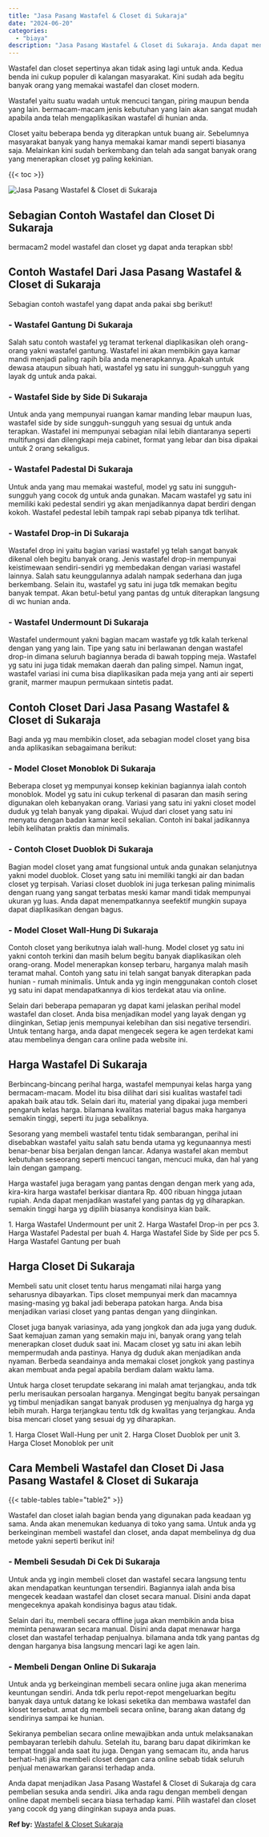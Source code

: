 ```yaml
---
title: "Jasa Pasang Wastafel & Closet di Sukaraja"
date: "2024-06-20"
categories: 
  - "biaya"
description: "Jasa Pasang Wastafel & Closet di Sukaraja. Anda dapat menjadikan Jasa Pasang Wastafel & Closet di Sukaraja dg cara pembelian sesuka anda sendiri. Jika anda r..."
---
```


Wastafel dan closet sepertinya akan tidak asing lagi untuk anda. Kedua benda ini cukup populer di kalangan masyarakat. Kini sudah ada begitu banyak orang yang memakai wastafel dan closet modern.

Wastafel yaitu suatu wadah untuk mencuci tangan, piring maupun benda yang lain. bermacam-macam jenis kebutuhan yang lain akan sangat mudah apabila anda telah mengaplikasikan wastafel di hunian anda.

Closet yaitu beberapa benda yg diterapkan untuk buang air. Sebelumnya masyarakat banyak yang hanya memakai kamar mandi seperti biasanya saja. Melainkan kini sudah berkembang dan telah ada sangat banyak orang yang menerapkan closet yg paling kekinian.

{{< toc >}}

![Jasa Pasang Wastafel & Closet di Sukaraja](/images/wastafel-closet-murah66.png)

## Sebagian Contoh Wastafel dan Closet Di Sukaraja

bermacam2 model wastafel dan closet yg dapat anda terapkan sbb!

## Contoh Wastafel Dari Jasa Pasang Wastafel & Closet di Sukaraja

Sebagian contoh wastafel yang dapat anda pakai sbg berikut!

### \- Wastafel Gantung Di Sukaraja

Salah satu contoh wastafel yg teramat terkenal diaplikasikan oleh orang-orang yakni wastafel gantung. Wastafel ini akan membikin gaya kamar mandi menjadi paling rapih bila anda menerapkannya. Apakah untuk dewasa ataupun sibuah hati, wastafel yg satu ini sungguh-sungguh yang layak dg untuk anda pakai.

### \- Wastafel Side by Side Di Sukaraja

Untuk anda yang mempunyai ruangan kamar manding lebar maupun luas, wastafel side by side sungguh-sungguh yang sesuai dg untuk anda terapkan. Wastafel ini mempunyai sebagian nilai lebih diantaranya seperti multifungsi dan dilengkapi meja cabinet, format yang lebar dan bisa dipakai untuk 2 orang sekaligus.

### \- Wastafel Padestal Di Sukaraja

Untuk anda yang mau memakai wasteful, model yg satu ini sungguh-sungguh yang cocok dg untuk anda gunakan. Macam wastafel yg satu ini memiliki kaki pedestal sendiri yg akan menjadikannya dapat berdiri dengan kokoh. Wastafel pedestal lebih tampak rapi sebab pipanya tdk terlihat.

### \- Wastafel Drop-in Di Sukaraja

Wastafel drop ini yaitu bagian variasi wastafel yg telah sangat banyak dikenal oleh begitu banyak orang. Jenis wastafel drop-in mempunyai keistimewaan sendiri-sendiri yg membedakan dengan variasi wastafel lainnya. Salah satu keunggulannya adalah nampak sederhana dan juga berkembang. Selain itu, wastafel yg satu ini juga tdk memakan begitu banyak tempat. Akan betul-betul yang pantas dg untuk diterapkan langsung di wc hunian anda.

### \- Wastafel Undermount Di Sukaraja

Wastafel undermount yakni bagian macam wastafe yg tdk kalah terkenal dengan yang yang lain. Tipe yang satu ini berlawanan dengan wastafel drop-in dimana seluruh bagiannya berada di bawah topping meja. Wastafel yg satu ini juga tidak memakan daerah dan paling simpel. Namun ingat, wastafel variasi ini cuma bisa diaplikasikan pada meja yang anti air seperti granit, marmer maupun permukaan sintetis padat.

## Contoh Closet Dari Jasa Pasang Wastafel & Closet di Sukaraja

Bagi anda yg mau membikin closet, ada sebagian model closet yang bisa anda aplikasikan sebagaimana berikut:

### \- Model Closet Monoblok Di Sukaraja

Beberapa closet yg mempunyai konsep kekinian bagiannya ialah contoh monoblok. Model yg satu ini cukup terkenal di pasaran dan masih sering digunakan oleh kebanyakan orang. Variasi yang satu ini yakni closet model duduk yg telah banyak yang dipakai. Wujud dari closet yang satu ini menyatu dengan badan kamar kecil sekalian. Contoh ini bakal jadikannya lebih kelihatan praktis dan minimalis.

### \- Contoh Closet Duoblok Di Sukaraja

Bagian model closet yang amat fungsional untuk anda gunakan selanjutnya yakni model duoblok. Closet yang satu ini memiliki tangki air dan badan closet yg terpisah. Variasi closet duoblok ini juga terkesan paling minimalis dengan ruang yang sangat terbatas meski kamar mandi tidak mempunyai ukuran yg luas. Anda dapat menempatkannya seefektif mungkin supaya dapat diaplikasikan dengan bagus.

### \- Model Closet Wall-Hung Di Sukaraja

Contoh closet yang berikutnya ialah wall-hung. Model closet yg satu ini yakni contoh terkini dan masih belum begitu banyak diaplikasikan oleh orang-orang. Model menerapkan konsep terbaru, harganya malah masih teramat mahal. Contoh yang satu ini telah sangat banyak diterapkan pada hunian - rumah minimalis. Untuk anda yg ingin menggunakan contoh closet yg satu ini dapat mendapatkannya di kios terdekat atau via online.

Selain dari beberapa pemaparan yg dapat kami jelaskan perihal model wastafel dan closet. Anda bisa menjadikan model yang layak dengan yg diinginkan, Setiap jenis mempunyai kelebihan dan sisi negative tersendiri. Untuk tentang harga, anda dapat mengecek segera ke agen terdekat kami atau membelinya dengan cara online pada website ini.

## Harga Wastafel Di Sukaraja

Berbincang-bincang perihal harga, wastafel mempunyai kelas harga yang bermacam-macam. Model itu bisa dilihat dari sisi kualitas wastafel tadi apakah baik atau tdk. Selain dari itu, material yang dipakai juga memberi pengaruh kelas harga. bilamana kwalitas material bagus maka harganya semakin tinggi, seperti itu juga sebaliknya.

Sesorang yang membeli wastafel tentu tidak sembarangan, perihal ini disebabkan wastafel yaitu salah satu benda utama yg kegunaannya mesti benar-benar bisa berjalan dengan lancar. Adanya wastafel akan membut kebutuhan seseorang seperti mencuci tangan, mencuci muka, dan hal yang lain dengan gampang.

Harga wastafel juga beragam yang pantas dengan dengan merk yang ada, kira-kira harga wastafel berkisar diantara Rp. 400 ribuan hingga jutaan rupiah. Anda dapat menjadikan wastafel yang pantas dg yg diharapkan. semakin tinggi harga yg dipilih biasanya kondisinya kian baik.

1\. Harga Wastafel Undermount per unit 2. Harga Wastafel Drop-in per pcs 3. Harga Wastafel Padestal per buah 4. Harga Wastafel Side by Side per pcs 5. Harga Wastafel Gantung per buah

## Harga Closet Di Sukaraja

Membeli satu unit closet tentu harus mengamati nilai harga yang seharusnya dibayarkan. Tips closet mempunyai merk dan macamnya masing-masing yg bakal jadi beberapa patokan harga. Anda bisa menjadikan variasi closet yang pantas dengan yang diinginkan.

Closet juga banyak variasinya, ada yang jongkok dan ada juga yang duduk. Saat kemajuan zaman yang semakin maju ini, banyak orang yang telah menerapkan closet duduk saat ini. Macam closet yg satu ini akan lebih mempermudah anda pastinya. Hanya dg duduk akan menjadikan anda nyaman. Berbeda seandainya anda memakai closet jongkok yang pastinya akan membuat anda pegal apabila berdiam dalam waktu lama.

Untuk harga closet terupdate sekarang ini malah amat terjangkau, anda tdk perlu merisaukan persoalan harganya. Mengingat begitu banyak persaingan yg timbul menjadikan sangat banyak produsen yg menjualnya dg harga yg lebih murah. Harga terjangkau tentu tdk dg kwalitas yang terjangkau. Anda bisa mencari closet yang sesuai dg yg diharapkan.

1\. Harga Closet Wall-Hung per unit 2. Harga Closet Duoblok per unit 3. Harga Closet Monoblok per unit

## Cara Membeli Wastafel dan Closet Di Jasa Pasang Wastafel & Closet di Sukaraja

{{< table-tables table="table2" >}}

Wastafel dan closet ialah bagian benda yang digunakan pada keadaan yg sama. Anda akan menemukan keduanya di toko yang sama. Untuk anda yg berkeinginan membeli wastafel dan closet, anda dapat membelinya dg dua metode yakni seperti berikut ini!

### \- Membeli Sesudah Di Cek Di Sukaraja

Untuk anda yg ingin membeli closet dan wastafel secara langsung tentu akan mendapatkan keuntungan tersendiri. Bagiannya ialah anda bisa mengecek keadaan wastafel dan closet secara manual. Disini anda dapat mengeceknya apakah kondisinya bagus atau tidak.

Selain dari itu, membeli secara offline juga akan membikin anda bisa meminta penawaran secara manual. Disini anda dapat menawar harga closet dan wastafel terhadap penjualnya. bilamana anda tdk yang pantas dg dengan harganya bisa langsung mencari lagi ke agen lain.

### \- Membeli Dengan Online Di Sukaraja

Untuk anda yg berkeinginan membeli secara online juga akan menerima keuntungan sendiri. Anda tdk perlu repot-repot mengeluarkan begitu banyak daya untuk datang ke lokasi seketika dan membawa wastafel dan kloset tersebut. amat dg membeli secara online, barang akan datang dg sendirinya sampai ke hunian.

Sekiranya pembelian secara online mewajibkan anda untuk melaksanakan pembayaran terlebih dahulu. Setelah itu, barang baru dapat dikirimkan ke tempat tinggal anda saat itu juga. Dengan yang semacam itu, anda harus berhati-hati jika membeli closet dengan cara online sebab tidak seluruh penjual menawarkan garansi terhadap anda.

Anda dapat menjadikan Jasa Pasang Wastafel & Closet di Sukaraja dg cara pembelian sesuka anda sendiri. Jika anda ragu dengan membeli dengan online dapat membeli secara biasa terhadap kami. Pilih wastafel dan closet yang cocok dg yang diinginkan supaya anda puas.

**Ref by:** [Wastafel & Closet Sukaraja](https://id.wikipedia.org/wiki/Wastafel)
